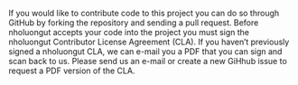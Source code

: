 If you would like to contribute code to this project you can do so through GitHub by forking the repository and sending a pull request.
Before nholuongut accepts your code into the project you must sign the nholuongut Contributor License Agreement (CLA).
If you haven’t previously signed a nholuongut CLA, we can e-mail you a PDF that you can sign and scan back to us. Please send us an e-mail or create a new GiHhub issue to request a PDF version of the CLA.
